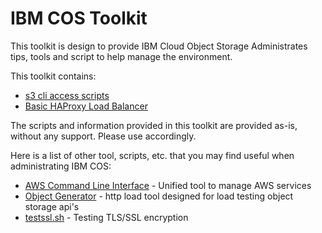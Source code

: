 # IBM COS Toolkit

This toolkit is design to provide IBM Cloud Object Storage Administrates tips, tools and script to help manage the environment.

This toolkit contains:

* [s3 cli access scripts](s3_access_scripts/)
* [Basic HAProxy Load Balancer](haproxy_loadbalancer/)

The scripts and information provided in this toolkit are provided as-is, without any support.  Please use accordingly.

Here is a list of other tool, scripts, etc. that you may find useful when administrating IBM COS:

* [AWS Command Line Interface](https://aws.amazon.com/cli/) - Unified tool to manage AWS services
* [Object Generator](https://github.com/IBM/og) - http load tool designed for load testing object storage api's
* [testssl.sh](https://testssl.sh/) - Testing TLS/SSL encryption

